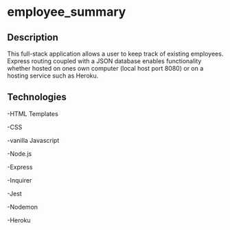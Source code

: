 # employee_summary

## Description

This full-stack application allows a user to keep track of existing employees. Express routing coupled with a JSON database enables functionality whether hosted on ones own computer (local host port 8080) or on a hosting service such as Heroku.

## Technologies

-HTML Templates

-CSS

-vanilla Javascript

-Node.js

-Express

-Inquirer

-Jest

-Nodemon

-Heroku
